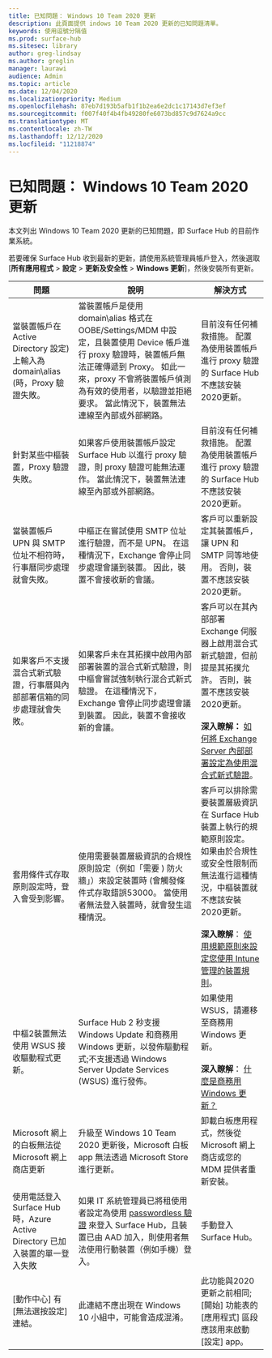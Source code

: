 ```yaml
---
title: 已知問題： Windows 10 Team 2020 更新
description: 此頁面提供 indows 10 Team 2020 更新的已知問題清單。
keywords: 使用逗號分隔值
ms.prod: surface-hub
ms.sitesec: library
author: greg-lindsay
ms.author: greglin
manager: laurawi
audience: Admin
ms.topic: article
ms.date: 12/04/2020
ms.localizationpriority: Medium
ms.openlocfilehash: 87eb7d193b5afb1f1b2ea6e2dc1c17143d7ef3ef
ms.sourcegitcommit: f007f40f4b4fb49280fe6073bd857c9d7624a9cc
ms.translationtype: MT
ms.contentlocale: zh-TW
ms.lasthandoff: 12/12/2020
ms.locfileid: "11218874"
---
```

# 已知問題： Windows 10 Team 2020 更新 

本文列出 Windows 10 Team 2020 更新的已知問題，即 Surface Hub 的目前作業系統。

若要確保 Surface Hub 收到最新的更新，請使用系統管理員帳戶登入，然後選取 [**所有應用程式**  >  **設定**  >  **更新及安全性**  >  **Windows 更新**]，然後安裝所有更新。



| 問題                                                                                                   | 說明                                                                                                                                                                                                                                                                                                                                                                                                                             | 解決方式                                                                                                                                                                                                                                                                                                                                                                                                                                                                                                                            |
| ----------------------------------------------------------------------------------------------------------- | ------------------------------------------------------------------------------------------------------------------------------------------------------------------------------------------------------------------------------------------------------------------------------------------------------------------------------------------------------------------------------------------------------------------------------------------- | ------------------------------------------------------------------------------------------------------------------------------------------------------------------------------------------------------------------------------------------------------------------------------------------------------------------------------------------------------------------------------------------------------------------------------------------------------------------------------------------------------------------------------------- |
| 當裝置帳戶在 Active Directory 設定) 上輸入為 domain\alias (時，Proxy 驗證失敗。            | 當裝置帳戶是使用 domain\alias 格式在 OOBE/Settings/MDM 中設定，且裝置使用 Device 帳戶進行 proxy 驗證時，裝置帳戶無法正確傳遞到 Proxy。 如此一來，proxy 不會將裝置帳戶偵測為有效的使用者，以驗證並拒絕要求。 當此情況下，裝置無法連線至內部或外部網路。 | 目前沒有任何補救措施。 配置為使用裝置帳戶進行 proxy 驗證的 Surface Hub 不應該安裝2020更新。                                                                                                                                                                                                                                                                                                                                                                                                |
| 針對某些中樞裝置，Proxy 驗證失敗。                                                                        | 如果客戶使用裝置帳戶設定 Surface Hub 以進行 proxy 驗證，則 proxy 驗證可能無法運作。 當此情況下，裝置無法連線至內部或外部網路。                                                                                                                                                                                                                                       | 目前沒有任何補救措施。 配置為使用裝置帳戶進行 proxy 驗證的 Surface Hub 不應該安裝2020更新。                                                                                                                                                                                                                                                                                                                                                                                                |
| 當裝置帳戶 UPN 與 SMTP 位址不相符時，行事曆同步處理就會失敗。                                                                        | 中樞正在嘗試使用 SMTP 位址進行驗證，而不是 UPN。 在這種情況下，Exchange 會停止同步處理會議到裝置。 因此，裝置不會接收新的會議。                                                                                                                                                                                                                                       | 客戶可以重新設定其裝置帳戶，讓 UPN 和 SMTP 同等地使用。 否則，裝置不應該安裝2020更新。                                                                                                                                                                                                                                                                                                                                                                                                 |
| 如果客戶不支援混合式新式驗證，行事曆與內部部署信箱的同步處理就會失敗。   | 如果客戶未在其拓撲中啟用內部部署裝置的混合式新式驗證，則中樞會嘗試強制執行混合式新式驗證。 在這種情況下，Exchange 會停止同步處理會議到裝置。 因此，裝置不會接收新的會議。                                                                                                                                        | 客戶可以在其內部部署 Exchange 伺服器上啟用混合式新式驗證，但前提是其拓撲允許。 否則，裝置不應該安裝2020更新。<br> <br>**深入瞭解：** [如何將 Exchange Server 內部部署設定為使用混合式新式驗證](https://docs.microsoft.com/microsoft-365/enterprise/configure-exchange-server-for-hybrid-modern-authentication)。                                                                                                |
| 套用條件式存取原則設定時，登入會受到影響。                                    | 使用需要裝置層級資訊的合規性原則設定（例如「需要 ) 防火牆」）來設定裝置時 (會觸發條件式存取錯誤53000。 當使用者無法登入裝置時，就會發生這種情況。                                                                                                                                                                                                 | 客戶可以排除需要裝置層級資訊在 Surface Hub 裝置上執行的規範原則設定。 如果由於合規性或安全性限制而無法進行這種情況，中樞裝置就不應該安裝2020更新。<br> <br>**深入瞭解**： [使用規範原則來設定您使用 Intune 管理的裝置規則](https:/docs.microsoft.com/mem/intune/protect/device-compliance-get-started)。 |
| 中樞2裝置無法使用 WSUS 接收驅動程式更新。                                             | Surface Hub 2 秒支援 Windows Update 和商務用 Windows 更新，以發佈驅動程式;不支援透過 Windows Server Update Services (WSUS) 進行發佈。                                                                                                                                                                                                                                                                      | 如果使用 WSUS，請遷移至商務用 Windows 更新。<br> <br>**深入瞭解**： [什麼是商務用 Windows 更新？](https://docs.microsoft.com/windows/deployment/update/waas-manage-updates-wufb)                                                                                                                                                                                                                                                                                                                            |
| Microsoft 網上的白板無法從 Microsoft 網上商店更新                                               | 升級至 Windows 10 Team 2020 更新後，Microsoft 白板 app 無法透過 Microsoft Store 進行更新。                                                                                                                                                                                                                                                                                                                       | 卸載白板應用程式，然後從 Microsoft 網上商店或您的 MDM 提供者重新安裝。                                                                                                                                                                                                                                                                                                                                                                                                                                          |
| 使用電話登入 Surface Hub 時，Azure Active Directory 已加入裝置的單一登入失敗 | 如果 IT 系統管理員已將租使用者設定為使用 [passwordless 驗證](surface-hub-2s-phone-authenticate.md) 來登入 Surface Hub，且裝置已由 AAD 加入，則使用者無法使用行動裝置（例如手機）登入。                                                                                                       | 手動登入 Surface Hub。                                                                                                                                                                                                                                                                                                                                                                                                                                                                                                      |
| [動作中心] 有 [無法選按設定] 連結。 | 此連結不應出現在 Windows 10 小組中，可能會造成混淆。                                                                                                       | 此功能與2020更新之前相同;[開始] 功能表的 [應用程式] 區段應該用來啟動 [設定] app。                                                                                                                                                                                                                                                                                                                                                                                                                           |

